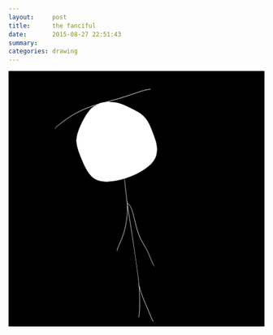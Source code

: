 ```yaml
---
layout:     post
title:      the fanciful
date:       2015-08-27 22:51:43
summary:    
categories: drawing
---
```

![the fanciful](/images/diary/the-fanciful.png "the fanciful me.")
